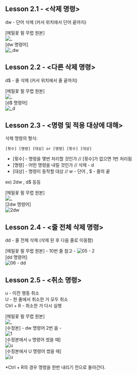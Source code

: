 Lesson 2.1 - <삭제 명령>
----------------------

dw - 단어 삭제 (커서 위치에서 단어 끝까지)  

[메밀꽃 필 무렵 원본]  
![_](https://user-images.githubusercontent.com/17330864/53071283-1aba7480-3525-11e9-8dc3-5b335fdb27c5.png)  
[dw 명령어]  
![_dw](https://user-images.githubusercontent.com/17330864/53071306-2d34ae00-3525-11e9-8bea-d015f056046a.png)


Lesson 2.2 - <다른 삭제 명령>
--------------------------
d$ - 줄 삭제 (커서 위치에서 줄 끝까지)  

[메밀꽃 필 무렵 원본]  
![_](https://user-images.githubusercontent.com/17330864/53071283-1aba7480-3525-11e9-8dc3-5b335fdb27c5.png)  
[d$ 명령어]  
![_d](https://user-images.githubusercontent.com/17330864/53071552-e4c9c000-3525-11e9-8bb9-99aa6a3831fb.png)  

Lesson 2.3 - <명령 및 적용 대상에 대해>
-----------------------------------
삭제 명령의 형식:

    [횟수] [명령] [대상] or [명령] [횟수] [대상]

* [횟수] - 명령을 몇번 처리할 것인가 // [횟수]가 없으면 1번 처리됨
* [명령] - 어떤 명령을 내릴 것인가 // 삭제 - d 
* [대상] - 명령이 동작할 대상 // w - 단어 , $ - 줄의 끝

ex) 2dw , d$ 등등  

[메밀꽃 필 무렵 원본]  
![_](https://user-images.githubusercontent.com/17330864/53071283-1aba7480-3525-11e9-8dc3-5b335fdb27c5.png)  
[2dw 명령어]  
![2dw](https://user-images.githubusercontent.com/17330864/53071649-265a6b00-3526-11e9-8849-93c15a91719a.png)  

Lesson 2.4 - <줄 전체 삭제 명령>
-----------------------------
dd - 줄 전체 삭제 (삭제 된 후 다음 줄로 이동함) 


[메밀꽃 필 무렵 원본]  - 10번 줄 참고 -
![05 - 2](https://user-images.githubusercontent.com/17330864/53071831-b13b6580-3526-11e9-857e-ad886fe82ed9.png)  
[dd 명령어]  
![06 - dd](https://user-images.githubusercontent.com/17330864/53071832-b13b6580-3526-11e9-8362-43a6bd624cf1.png)  


Lesson 2.5 - <취소 명령>
---------------------- 
u - 이전 행동 취소  
U - 한 줄에서 취소한 거 모두 취소  
Ctrl + R - 취소한 거 다시 실행  


[메밀꽃 필 무렵 원본]  
![_](https://user-images.githubusercontent.com/17330864/53071283-1aba7480-3525-11e9-8dc3-5b335fdb27c5.png)  
[수정본] - dw 명령어 2번 씀 -  
![1](https://user-images.githubusercontent.com/17330864/53072125-92899e80-3527-11e9-8cca-b08518ced3ff.png)  
[수정본에서 u 명령어 썼을 때]  
![u](https://user-images.githubusercontent.com/17330864/53072381-49861a00-3528-11e9-80ce-34aff3ace460.png)  
[수정본에서 U 명령어 썼을 때]  
![u](https://user-images.githubusercontent.com/17330864/53072382-4b4fdd80-3528-11e9-9b3c-3d1bc27570b4.png)  

*Ctrl + R의 경우 명령을 한번 내리기 전으로 돌아간다.
